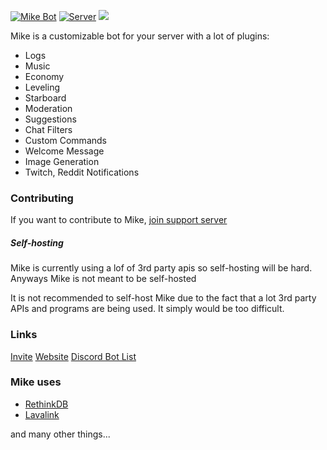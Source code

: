 <a href="https://discordbots.org/bot/419620594645073930"><img src="https://discordbots.org/api/widget/upvotes/419620594645073930.svg" alt="Mike Bot" /></a>
[![Server](https://img.shields.io/discord/340947847728070666.svg?logo=discord&colorB=7289DA)](https://discord.gg/ZwPfRfp)
<img src="https://img.shields.io/github/contributors/Badosz/mike.svg">

Mike is a customizable bot for your server with a lot of plugins:
* Logs
* Music
* Economy
* Leveling
* Starboard
* Moderation
* Suggestions
* Chat Filters
* Custom Commands
* Welcome Message
* Image Generation
* Twitch, Reddit Notifications

### Contributing

If you want to contribute to Mike, [join support
server](https://discord.gg/ZwPfRfp)

##### Self-hosting

Mike is currently using a lof of 3rd party apis so self-hosting will be hard.
Anyways Mike is not meant to be self-hosted

It is not recommended to self-host Mike due to the fact that a lot 3rd party APIs and programs are being used.
It simply would be too difficult.


### Links

[Invite](https://discordapp.com/oauth2/authorize?client_id=419620594645073930&permissions=8&scope=bot)
[Website](https://mikebot.xyz)
[Discord Bot List](https://discordbots.org/bot/419620594645073930)

### Mike uses

- [RethinkDB](https://www.rethinkdb.com/)
- [Lavalink](https://github.com/Frederikam/Lavalink)

and many other things...

<!-- ## License -->
